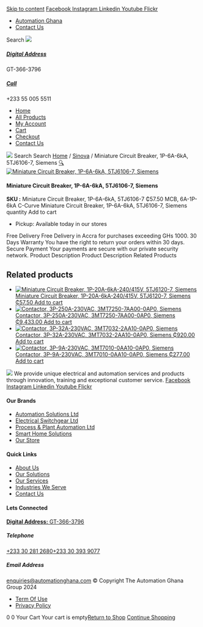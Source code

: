[Skip to content](https://store.automationghana.com/product/miniature-circuit-breaker-1p-6a-6ka-5tj6106-7-siemens/#content)
[ Facebook ](https://www.facebook.com/automationgh/) [ Instagram ](https://www.instagram.com/automationgh/) [ Linkedin ](https://www.linkedin.com/company/the-automation-ghana-limited/) [ Youtube ](https://www.youtube.com/channel/UCurrRDUSm5oIW39VXjn1u0w) [ Flickr ](https://www.flickr.com/photos/181794037@N07/)
  * [ Automation Ghana ](https://automationghana.com)
  * [ Contact Us ](https://store.automationghana.com/contact/)


Search
[ ![](https://store.automationghana.com/wp-content/uploads/2024/04/Website-TAGG-Logo-BLUE.png) ](https://store.automationghana.com/)
[ ](https://maps.app.goo.gl/m4xeaagWCNbLk4jM6)
#####  [ Digital Address ](https://maps.app.goo.gl/m4xeaagWCNbLk4jM6)
GT-366-3796 
[ ](tel:+233550055511)
#####  [ Call ](tel:+233550055511)
+233 55 005 5511 
  * [Home](https://store.automationghana.com/)
  * [All Products](https://store.automationghana.com/shop/)
  * [My Account](https://store.automationghana.com/my-account/)
  * [Cart](https://store.automationghana.com/cart/)
  * [Checkout](https://store.automationghana.com/checkout/)
  * [Contact Us](https://store.automationghana.com/contact/)


[![](https://store.automationghana.com/wp-content/uploads/2024/04/AutomationGhana_logo_white.png)](https://store.automationghana.com)
Search
Search
[Home](https://store.automationghana.com) / [Sinova](https://store.automationghana.com/product-category/sinova-siemens/) / Miniature Circuit Breaker, 1P-6A-6kA, 5TJ6106-7, Siemens
[🔍](https://store.automationghana.com/product/miniature-circuit-breaker-1p-6a-6ka-5tj6106-7-siemens/)
[![Miniature Circuit Breaker, 1P-6A-6kA, 5TJ6106-7, Siemens](https://store.automationghana.com/wp-content/uploads/2025/03/Miniature-Circuit-Breaker-600x400.jpg)](https://store.automationghana.com/wp-content/uploads/2025/03/Miniature-Circuit-Breaker.jpg)
####  Miniature Circuit Breaker, 1P-6A-6kA, 5TJ6106-7, Siemens 
**SKU :** Miniature Circuit Breaker, 1P-6A-6kA, 5TJ6106-7 
₵57.50
MCB, 6A-1P-6kA C-Curve
Miniature Circuit Breaker, 1P-6A-6kA, 5TJ6106-7, Siemens quantity
Add to cart
  * Pickup: Available today in our stores


Free Delivery 
Free Delivery in Accra for purchases exceeding GHs 1000. 
30 Days Warranty 
You have the right to return your orders within 30 days. 
Secure Payment 
Your payments are secure with our private security network. 
Product Description
Product Description
Related Products 
## Related products
  * [![Miniature Circuit Breaker, 1P-20A-6kA-240/415V, 5TJ6120-7, Siemens](https://store.automationghana.com/wp-content/uploads/2025/03/Miniature-Circuit-Breaker-300x300.jpg)Miniature Circuit Breaker, 1P-20A-6kA-240/415V, 5TJ6120-7, Siemens ₵57.50 ](https://store.automationghana.com/product/miniature-circuit-breaker-1p-20a-6ka-240-415v-5tj6120-7-siemens/)
[Add to cart](https://store.automationghana.com/product/miniature-circuit-breaker-1p-6a-6ka-5tj6106-7-siemens/?add-to-cart=24516)
  * [![Contactor, 3P-250A-230VAC, 3MT7250-7AA00-0AP0, Siemens](https://store.automationghana.com/wp-content/uploads/2025/03/contactor-1.jpg)Contactor, 3P-250A-230VAC, 3MT7250-7AA00-0AP0, Siemens ₵9,433.00 ](https://store.automationghana.com/product/contactor-3p-250a-230vac-3mt7250-7aa00-0ap0-siemens/)
[Add to cart](https://store.automationghana.com/product/miniature-circuit-breaker-1p-6a-6ka-5tj6106-7-siemens/?add-to-cart=24496)
  * [![Contactor, 3P-32A-230VAC, 3MT7032-2AA10-0AP0, Siemens](https://store.automationghana.com/wp-content/uploads/2025/03/P_IN01_XX_00058i.jpg)Contactor, 3P-32A-230VAC, 3MT7032-2AA10-0AP0, Siemens ₵920.00 ](https://store.automationghana.com/product/contactor-3p-32a-230vac-3mt7032-2aa10-0ap0-siemens/)
[Add to cart](https://store.automationghana.com/product/miniature-circuit-breaker-1p-6a-6ka-5tj6106-7-siemens/?add-to-cart=24489)
  * [![Contactor, 3P-9A-230VAC, 3MT7010-0AA10-0AP0, Siemens](https://store.automationghana.com/wp-content/uploads/2025/03/P_IN01_XX_00058i.jpg)Contactor, 3P-9A-230VAC, 3MT7010-0AA10-0AP0, Siemens ₵277.00 ](https://store.automationghana.com/product/contactor-3p-9a-230vac-3mt7010-0aa10-0ap0-siemens-2/)
[Add to cart](https://store.automationghana.com/product/miniature-circuit-breaker-1p-6a-6ka-5tj6106-7-siemens/?add-to-cart=24483)


![](https://store.automationghana.com/wp-content/uploads/2024/04/AutomationGhana_logo_white.png)
We provide unique electrical and automation services and products through innovation, training and exceptional customer service.
[ Facebook ](https://www.facebook.com/automationgh/) [ Instagram ](https://www.instagram.com/automationgh/) [ Linkedin ](https://www.linkedin.com/company/the-automation-ghana-limited/) [ Youtube ](https://www.youtube.com/channel/UCurrRDUSm5oIW39VXjn1u0w) [ Flickr ](https://www.flickr.com/photos/181794037@N07/)
#### Our Brands
  * [ Automation Solutions Ltd ](https://store.automationghana.com/product/miniature-circuit-breaker-1p-6a-6ka-5tj6106-7-siemens/)
  * [ Electrical Switchgear Ltd ](https://store.automationghana.com/product/miniature-circuit-breaker-1p-6a-6ka-5tj6106-7-siemens/)
  * [ Process & Plant Automation Ltd ](https://store.automationghana.com/product/miniature-circuit-breaker-1p-6a-6ka-5tj6106-7-siemens/)
  * [ Smart Home Solutions ](https://store.automationghana.com/product/miniature-circuit-breaker-1p-6a-6ka-5tj6106-7-siemens/)
  * [ Our Store ](https://store.automationghana.com/product/miniature-circuit-breaker-1p-6a-6ka-5tj6106-7-siemens/)


#### Quick Links
  * [ About Us ](https://store.automationghana.com/product/miniature-circuit-breaker-1p-6a-6ka-5tj6106-7-siemens/)
  * [ Our Solutions ](https://store.automationghana.com/product/miniature-circuit-breaker-1p-6a-6ka-5tj6106-7-siemens/)
  * [ Our Services ](https://store.automationghana.com/product/miniature-circuit-breaker-1p-6a-6ka-5tj6106-7-siemens/)
  * [ Industries We Serve ](https://store.automationghana.com/product/miniature-circuit-breaker-1p-6a-6ka-5tj6106-7-siemens/)
  * [ Contact Us ](https://store.automationghana.com/product/miniature-circuit-breaker-1p-6a-6ka-5tj6106-7-siemens/)


#### Lets Connected
[**Digital Address:** GT-366-3796](https://maps.app.goo.gl/m4xeaagWCNbLk4jM6)
#####  Telephone 
[ +233 30 281 2680](tel:+233302812680)[+233 30 393 9077](https://store.automationghana.com/product/miniature-circuit-breaker-1p-6a-6ka-5tj6106-7-siemens/+233303939077)
#####  Email Address 
enquiries@automationghana.com 
© Copyright The Automation Ghana Group 2024
  * [ Term Of Use ](https://store.automationghana.com/product/miniature-circuit-breaker-1p-6a-6ka-5tj6106-7-siemens/)
  * [ Privacy Policy ](https://store.automationghana.com/product/miniature-circuit-breaker-1p-6a-6ka-5tj6106-7-siemens/)


0
0
Your Cart
Your cart is empty[Return to Shop](https://store.automationghana.com/shop/)
[Continue Shopping](https://store.automationghana.com/product/miniature-circuit-breaker-1p-6a-6ka-5tj6106-7-siemens/)
